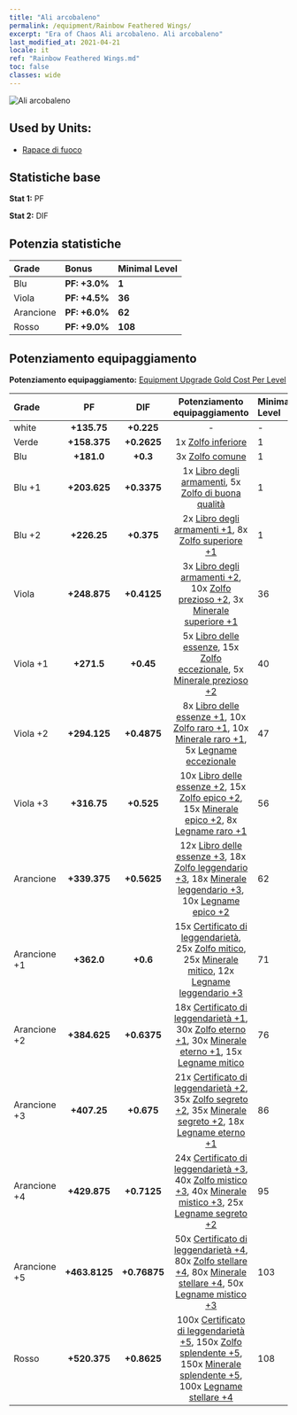 ```yaml
---
title: "Ali arcobaleno"
permalink: /equipment/Rainbow Feathered Wings/
excerpt: "Era of Chaos Ali arcobaleno. Ali arcobaleno"
last_modified_at: 2021-04-21
locale: it
ref: "Rainbow Feathered Wings.md"
toc: false
classes: wide
---
```


  ![Ali arcobaleno](/images/e/e_9074.png)

## Used by Units:

* [Rapace di fuoco](/it/units/Firebird/) 


## Statistiche base
 **Stat 1:** PF

 **Stat 2:** DIF

## Potenzia statistiche

  |     Grade    |   Bonus | Minimal Level | 
  |:-------------|:--------|:--------------| 
  | Blu | **PF: +3.0%** | **1** | 
  | Viola | **PF: +4.5%** | **36** | 
  | Arancione | **PF: +6.0%** | **62** | 
  | Rosso | **PF: +9.0%** | **108** | 


## Potenziamento equipaggiamento
 **Potenziamento equipaggiamento:** [Equipment Upgrade Gold Cost Per Level](/equipment/EquipmentUpgradeCostPerLevel/) 

  |          Grade      | PF | DIF | Potenziamento equipaggiamento | Minimal Level |
  |:--------------------|:---------:|:---------:|:----------------:|:--------------|
  | white | **+135.75** | **+0.225** | - | - |
  | Verde | **+158.375** | **+0.2625** | 1x [Zolfo inferiore](/it/Items/mat_3/) | 1 |
  | Blu | **+181.0** | **+0.3** | 3x [Zolfo comune](/it/Items/mat_9/) | 1 |
  | Blu +1 | **+203.625** | **+0.3375** | 1x [Libro degli armamenti](/it/Items/mat_18/), 5x [Zolfo di buona qualità](/it/Items/mat_15/) | 1 |
  | Blu +2 | **+226.25** | **+0.375** | 2x [Libro degli armamenti +1](/it/Items/mat_25/), 8x [Zolfo superiore +1](/it/Items/mat_22/) | 1 |
  | Viola | **+248.875** | **+0.4125** | 3x [Libro degli armamenti +2](/it/Items/mat_32/), 10x [Zolfo prezioso +2](/it/Items/mat_29/), 3x [Minerale superiore +1](/it/Items/mat_19/) | 36 |
  | Viola +1 | **+271.5** | **+0.45** | 5x [Libro delle essenze](/it/Items/mat_39/), 15x [Zolfo eccezionale](/it/Items/mat_36/), 5x [Minerale prezioso +2](/it/Items/mat_26/) | 40 |
  | Viola +2 | **+294.125** | **+0.4875** | 8x [Libro delle essenze +1](/it/Items/mat_46/), 10x [Zolfo raro +1](/it/Items/mat_43/), 10x [Minerale raro +1](/it/Items/mat_40/), 5x [Legname eccezionale](/it/Items/mat_34/) | 47 |
  | Viola +3 | **+316.75** | **+0.525** | 10x [Libro delle essenze +2](/it/Items/mat_53/), 15x [Zolfo epico +2](/it/Items/mat_50/), 15x [Minerale epico +2](/it/Items/mat_47/), 8x [Legname raro +1](/it/Items/mat_41/) | 56 |
  | Arancione | **+339.375** | **+0.5625** | 12x [Libro delle essenze +3](/it/Items/mat_60/), 18x [Zolfo leggendario +3](/it/Items/mat_57/), 18x [Minerale leggendario +3](/it/Items/mat_54/), 10x [Legname epico +2](/it/Items/mat_48/) | 62 |
  | Arancione +1 | **+362.0** | **+0.6** | 15x [Certificato di leggendarietà](/it/Items/mat_67/), 25x [Zolfo mitico](/it/Items/mat_64/), 25x [Minerale mitico](/it/Items/mat_61/), 12x [Legname leggendario +3](/it/Items/mat_55/) | 71 |
  | Arancione +2 | **+384.625** | **+0.6375** | 18x [Certificato di leggendarietà +1](/it/Items/mat_74/), 30x [Zolfo eterno +1](/it/Items/mat_71/), 30x [Minerale eterno +1](/it/Items/mat_68/), 15x [Legname mitico](/it/Items/mat_62/) | 76 |
  | Arancione +3 | **+407.25** | **+0.675** | 21x [Certificato di leggendarietà +2](/it/Items/mat_81/), 35x [Zolfo segreto +2](/it/Items/mat_78/), 35x [Minerale segreto +2](/it/Items/mat_75/), 18x [Legname eterno +1](/it/Items/mat_69/) | 86 |
  | Arancione +4 | **+429.875** | **+0.7125** | 24x [Certificato di leggendarietà +3](/it/Items/mat_88/), 40x [Zolfo mistico +3](/it/Items/mat_85/), 40x [Minerale mistico +3](/it/Items/mat_82/), 25x [Legname segreto +2](/it/Items/mat_76/) | 95 |
  | Arancione +5 | **+463.8125** | **+0.76875** | 50x [Certificato di leggendarietà +4](/it/Items/mat_95/), 80x [Zolfo stellare +4](/it/Items/mat_92/), 80x [Minerale stellare +4](/it/Items/mat_89/), 50x [Legname mistico +3](/it/Items/mat_83/) | 103 |
  | Rosso | **+520.375** | **+0.8625** | 100x [Certificato di leggendarietà +5](/it/Items/mat_102/), 150x [Zolfo splendente +5](/it/Items/mat_99/), 150x [Minerale splendente +5](/it/Items/mat_96/), 100x [Legname stellare +4](/it/Items/mat_90/) | 108 |

